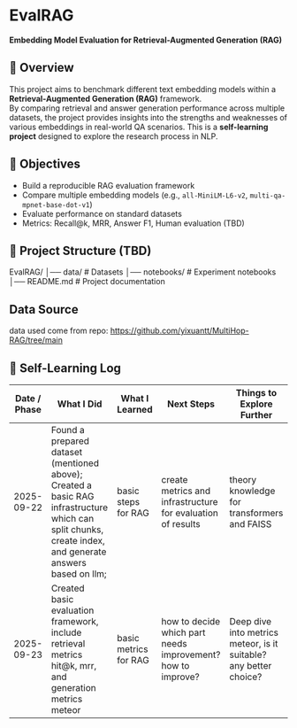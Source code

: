 # EvalRAG

**Embedding Model Evaluation for Retrieval-Augmented Generation (RAG)**

## 📌 Overview
This project aims to benchmark different text embedding models within a **Retrieval-Augmented Generation (RAG)** framework.  
By comparing retrieval and answer generation performance across multiple datasets, the project provides insights into the strengths and weaknesses of various embeddings in real-world QA scenarios.
This is a **self-learning project** designed to explore the research process in NLP.

## 🎯 Objectives
- Build a reproducible RAG evaluation framework  
- Compare multiple embedding models (e.g., `all-MiniLM-L6-v2`, `multi-qa-mpnet-base-dot-v1`)  
- Evaluate performance on standard datasets 
- Metrics: Recall@k, MRR, Answer F1, Human evaluation (TBD)

## 📂 Project Structure (TBD)
EvalRAG/
│── data/ # Datasets
│── notebooks/ # Experiment notebooks
│── README.md # Project documentation

## Data Source
data used come from repo: https://github.com/yixuantt/MultiHop-RAG/tree/main

## 📝 Self-Learning Log
| Date / Phase | What I Did | What I Learned | Next Steps | Things to Explore Further |
| ------------ | ------------------------- | ---------------------------------------------------------------- | -------------------------------------------------------------- | ---------------------------------------------------------- |
| 2025-09-22 | Found a prepared dataset (mentioned above); Created a basic RAG infrastructure which can split chunks, create index, and generate answers based on llm; | basic steps for RAG | create metrics and infrastructure for evaluation of results | theory knowledge for transformers and FAISS
| 2025-09-23 | Created basic evaluation framework, include retrieval metrics hit@k, mrr, and generation metrics meteor | basic metrics for RAG | how to decide which part needs improvement? how to improve? | Deep dive into metrics meteor, is it suitable? any better choice? |



